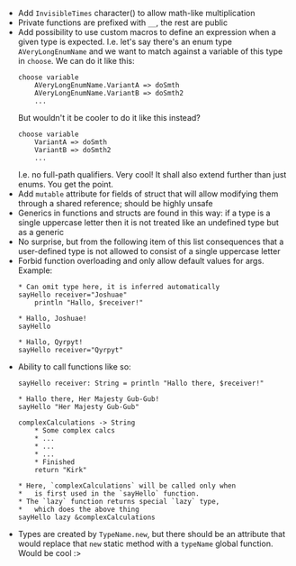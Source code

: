 * Add `InvisibleTimes` character(⁢) to allow math-like multiplication
* Private functions are prefixed with `__`, the rest are public
* Add possibility to use custom macros to define an expression
    when a given type is expected.
    I.e. let's say there's an enum type `AVeryLongEnumName` and we want
    to match against a variable of this type in `choose`. We can do it like this:
    ```
    choose variable
        AVeryLongEnumName.VariantA => doSmth
        AVeryLongEnumName.VariantB => doSmth2
        ...
    ```
    But wouldn't it be cooler to do it like this instead?
    ```
    choose variable
        VariantA => doSmth
        VariantB => doSmth2
        ...
    ```
    I.e. no full-path qualifiers. Very cool!
    It shall also extend further than just enums. You get the point.
* Add `mutable` attribute for fields of struct that will allow modifying
    them through a shared reference; should be highly unsafe
* Generics in functions and structs are found in this way:
    if a type is a single uppercase letter then it is
    not treated like an undefined type but as a generic
* No surprise, but from the following item of this list consequences
    that a user-defined type is not allowed to consist of
    a single uppercase letter
* Forbid function overloading and only allow default values for args.
    Example:
    ```
    * Can omit type here, it is inferred automatically
    sayHello receiver="Joshuae"
        println "Hallo, $receiver!"
  
    * Hallo, Joshuae!
    sayHello
    
    * Hallo, Qyrpyt!
    sayHello receiver="Qyrpyt"
    ```
* Ability to call functions like so:
    ```
    sayHello receiver: String = println "Hallo there, $receiver!"
  
    * Hallo there, Her Majesty Gub-Gub!
    sayHello "Her Majesty Gub-Gub"
  
    complexCalculations -> String
        * Some complex calcs
        * ...
        * ...
        * ...
        * Finished
        return "Kirk"
  
    * Here, `complexCalculations` will be called only when
    *   is first used in the `sayHello` function.
    * The `lazy` function returns special `lazy` type,
    *   which does the above thing
    sayHello lazy &complexCalculations
    ```
* Types are created by `TypeName.new`, but there should be an
    attribute that would replace that `new` static method
    with a `typeName` global function. Would be cool :>
